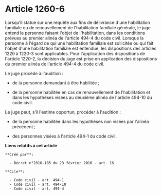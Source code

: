 # Article 1260-6

Lorsqu'il statue sur une requête aux fins de délivrance d'une habilitation familiale ou de renouvellement de l'habilitation
familiale générale, le juge entend la personne faisant l'objet de l'habilitation, dans les conditions prévues au premier
alinéa de l'article 494-4 du code civil. Lorsque la personne à l'égard de qui une habilitation familiale est sollicitée ou
qui fait l'objet d'une habilitation familiale est entendue, les dispositions des articles 1220 à 1220-3 sont applicables.
Pour l'application des dispositions de l'article 1220-2, la décision du juge est prise en application des dispositions du
premier alinéa de l'article 494-4 du code civil. 

Le juge procède à l'audition : 

- de la personne demandant à être habilitée ; 

- de la personne habilitée en cas de renouvellement de l'habilitation et dans les hypothèses visées au deuxième alinéa de
l'article 494-10 du code civil. 

Le juge peut, s'il l'estime opportun, procéder à l'audition : 

- de la personne habilitée dans les hypothèses non visées par l'alinéa précédent ; 

- des personnes visées à l'article 494-1 du code civil.

**Liens relatifs à cet article**

	**Créé par**:

	  - Décret n°2016-185 du 23 février 2016 - art. 16

	**Cite**:

	  - Code civil - art. 494-1
	  - Code civil - art. 494-10
	  - Code civil - art. 494-4
